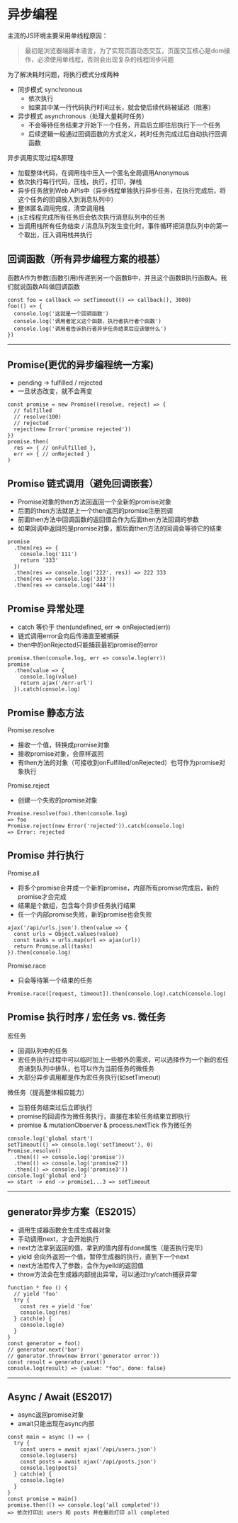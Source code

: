 # 异步编程
主流的JS环境主要采用单线程原因：  
> 最初是浏览器端脚本语言，为了实现页面动态交互，页面交互核心是dom操作，必须使用单线程，否则会出现复杂的线程同步问题

为了解决耗时问题，将执行模式分成两种
- 同步模式 synchronous  
  - 依次执行
  - 如果其中某一行代码执行时间过长，就会使后续代码被延迟（阻塞）
- 异步模式 asynchronous（处理大量耗时任务）  
  - 不会等待任务结束才开始下一个任务，开启后立即往后执行下一个任务  
  - 后续逻辑一般通过回调函数的方式定义，耗时任务完成过后自动执行回调函数

异步调用实现过程&原理
- 加载整体代码，在调用栈中压入一个匿名全局调用Anonymous
- 依次执行每行代码，压栈，执行，打印，弹栈
- 异步任务放到Web APIs中（异步线程单独执行异步任务，在执行完成后，将这个任务的回调放入到消息队列中）
- 整体匿名调用完成，清空调用栈
- js主线程完成所有任务后会依次执行消息队列中的任务
- 当调用栈所有任务结束 / 消息队列发生变化时，事件循环把消息队列中的第一个取出，压入调用栈并执行

## 回调函数（所有异步编程方案的根基）
函数A作为参数(函数引用)传递到另一个函数B中，并且这个函数B执行函数A。我们就说函数A叫做回调函数
```
const foo = callback => setTimeout(() => callback(), 3000)
foo(() => {
  console.log('这就是一个回调函数')
  console.log('调用者定义这个函数，执行者执行者个函数')
  console.log('调用者告诉执行者异步任务结束后应该做什么')
})
```
---

## Promise(更优的异步编程统一方案)
- pending -> fulfilled / rejected
- 一旦状态改变，就不会再变
```
const promise = new Promise((resolve, reject) => {
  // fulfilled
  // resolve(100)
  // rejected
  reject(new Error('promise rejected'))
})
promise.then(
  res => { // onFulfilled },
  err => { // onRejected }
)
```

## Promise 链式调用（避免回调嵌套）
- Promise对象的then方法回返回一个全新的promise对象
- 后面的then方法就是上一个then返回的promise注册回调
- 前面then方法中回调函数的返回值会作为后面then方法回调的参数
- 如果回调中返回的是promise对象，那后面then方法的回调会等待它的结束
```
promise
  .then(res => {
    console.log('111')
    return '333'
  })
  .then(res => console.log('222', res)) => 222 333
  .then(res => console.log('333'))
  .then(res => console.log('444'))
```

## Promise 异常处理
- catch 等价于 then(undefined, err => onRejected(err))
- 链式调用error会向后传递直至被捕获
- then中的onRejected只能捕获最初promise的error
```
promise.then(console.log, err => console.log(err))
promise
  .then(value => {
    console.log(value)
    return ajax('/err-url')
  }).catch(console.log)
```

## Promise 静态方法
Promise.resolve
- 接收一个值，转换成promise对象
- 接收promise对象，会原样返回
- 有then方法的对象（可接收到onFulfilled/onRejected）也可作为promise对象执行

Promise.reject
- 创建一个失败的promise对象
```
Promise.resolve(foo).then(console.log)
=> foo
Promise.reject(new Error('rejected')).catch(console.log)
=> Error: rejected
```

## Promise 并行执行
Promise.all
- 将多个promise合并成一个新的promise，内部所有promise完成后，新的promise才会完成
- 结果是个数组，包含每个异步任务执行结果
- 任一个内部promise失败，新的promise也会失败
```
ajax('/api/urls.json').then(value => {
  const urls = Object.values(value)
  const tasks = urls.map(url => ajax(url))
  return Promise.all(tasks)
}).then(console.log)
```
Promise.race
- 只会等待第一个结束的任务
```
Promise.race([request, timeout]).then(console.log).catch(console.log)
```

## Promise 执行时序 / 宏任务 vs. 微任务
宏任务
- 回调队列中的任务
- 宏任务执行过程中可以临时加上一些额外的需求，可以选择作为一个新的宏任务进到队列中排队，也可以作为当前任务的微任务
- 大部分异步调用都是作为宏任务执行(如setTimeout)

微任务（提高整体相应能力）
- 当前任务结束过后立即执行
- promise的回调作为微任务执行，直接在本轮任务结束立即执行
- promise & mutationObserver & process.nextTick 作为微任务

```
console.log('global start')
setTimeout(() => console.log('setTimeout'), 0)
Promise.resolve()
  .then(() => console.log('promise'))
  .then(() => console.log('promise2'))
  .then(() => console.log('promise3'))
console.log('global end')
=> start -> end -> promise1...3 => setTimeout
```
---

## generator异步方案（ES2015）
- 调用生成器函数会生成生成器对象
- 手动调用next，才会开始执行
- next方法拿到返回的值，拿到的值内部有done属性（是否执行完毕）
- yield 会向外返回一个值，暂停生成器的执行，直到下一个next
- next方法若传入了参数，会作为yeild的返回值
- throw方法会在生成器内部抛出异常，可以通过try/catch捕获异常
```
function * foo () {
  // yield 'foo'
  try {
    const res = yield 'foo'
    console.log(res)
  } catch(e) {
    console.log(e)
  }
}
const generator = foo()
// generator.next('bar')
// generator.throw(new Error('generator error'))
const result = generator.next()
console.log(result) => {value: "foo", done: false}
```
---

## Async / Await (ES2017)
- async返回promise对象
- await只能出现在async内部
```
const main = async () => {
  try {
    const users = await ajax('/api/users.json')
    console.log(users)
    const posts = await ajax('/api/posts.json')
    console.log(posts)
  } catch(e) {
    console.log(e)
  }
}
const promise = main()
promise.then(() => console.log('all completed'))
=> 依次打印出 users 和 posts 并在最后打印 all completed
```